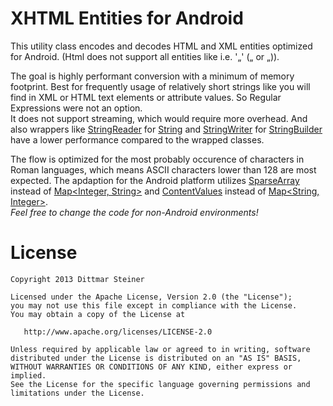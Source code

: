 XHTML Entities for Android
==========================

This utility class encodes and decodes HTML and XML entities optimized for Android.
(Html does not support all entities like i.e. '„' (&bdquo; or &#8222;)).

The goal is highly performant conversion with a minimum of memory footprint. Best for frequently usage of relatively short strings like you will find in XML or HTML text elements or attribute values. So Regular Expressions were not an option.  
It does not support streaming, which would require more overhead. And also wrappers like [StringReader](http://docs.oracle.com/javase/6/docs/api/java/io/StringReader.html) for [String](http://docs.oracle.com/javase/6/docs/api/java/lang/String.html) and [StringWriter](http://docs.oracle.com/javase/6/docs/api/java/io/StringWriter.html) for [StringBuilder](http://docs.oracle.com/javase/6/docs/api/java/lang/StringBuilder.html) have a lower performance compared to the wrapped classes.

The flow is optimized for the most probably occurence of characters in Roman languages, which means ASCII characters lower than 128 are most expected. 
The apdaption for the Android platform utilizes [SparseArray](http://developer.android.com/reference/android/util/SparseArray.html) instead of [Map<Integer, String>](http://docs.oracle.com/javase/6/docs/api/java/util/Map.html) and [ContentValues](http://developer.android.com/reference/android/content/ContentValues.html) instead of [Map<String, Integer>](http://docs.oracle.com/javase/6/docs/api/java/util/Map.html).  
_Feel free to change the code for non-Android environments!_


License
=======

    Copyright 2013 Dittmar Steiner

    Licensed under the Apache License, Version 2.0 (the "License");
    you may not use this file except in compliance with the License.
    You may obtain a copy of the License at

       http://www.apache.org/licenses/LICENSE-2.0

    Unless required by applicable law or agreed to in writing, software
    distributed under the License is distributed on an "AS IS" BASIS,
    WITHOUT WARRANTIES OR CONDITIONS OF ANY KIND, either express or implied.
    See the License for the specific language governing permissions and
    limitations under the License.

